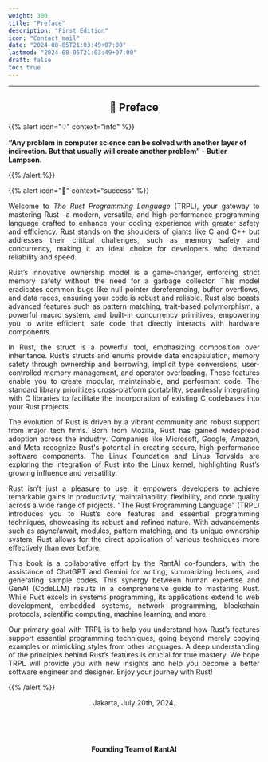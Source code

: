 ```yaml
---
weight: 300
title: "Preface"
description: "First Edition"
icon: "Contact_mail"
date: "2024-08-05T21:03:49+07:00"
lastmod: "2024-08-05T21:03:49+07:00"
draft: false
toc: true
---
```


---

<center>

## 📘 Preface

</center>

{{% alert icon="💡" context="info" %}}

<strong>

 “Any problem in computer science can be solved with another layer of indirection. But that usually will create another problem” - Butler Lampson.

</strong>

{{% /alert %}}

{{% alert icon="📘" context="success" %}}

<p style="text-align: justify;">
Welcome to <em>The Rust Programming Language</em> (TRPL), your gateway to mastering Rust—a modern, versatile, and high-performance programming language crafted to enhance your coding experience with greater safety and efficiency. Rust stands on the shoulders of giants like C and C++ but addresses their critical challenges, such as memory safety and concurrency, making it an ideal choice for developers who demand reliability and speed.
</p>

<p style="text-align: justify;">
Rust’s innovative ownership model is a game-changer, enforcing strict memory safety without the need for a garbage collector. This model eradicates common bugs like null pointer dereferencing, buffer overflows, and data races, ensuring your code is robust and reliable. Rust also boasts advanced features such as pattern matching, trait-based polymorphism, a powerful macro system, and built-in concurrency primitives, empowering you to write efficient, safe code that directly interacts with hardware components.
</p>

<p style="text-align: justify;">
In Rust, the struct is a powerful tool, emphasizing composition over inheritance. Rust’s structs and enums provide data encapsulation, memory safety through ownership and borrowing, implicit type conversions, user-controlled memory management, and operator overloading. These features enable you to create modular, maintainable, and performant code. The standard library prioritizes cross-platform portability, seamlessly integrating with C libraries to facilitate the incorporation of existing C codebases into your Rust projects.
</p>

<p style="text-align: justify;">
The evolution of Rust is driven by a vibrant community and robust support from major tech firms. Born from Mozilla, Rust has gained widespread adoption across the industry. Companies like Microsoft, Google, Amazon, and Meta recognize Rust's potential in creating secure, high-performance software components. The Linux Foundation and Linus Torvalds are exploring the integration of Rust into the Linux kernel, highlighting Rust’s growing influence and versatility.
</p>

<p style="text-align: justify;">
Rust isn’t just a pleasure to use; it empowers developers to achieve remarkable gains in productivity, maintainability, flexibility, and code quality across a wide range of projects. "The Rust Programming Language" (TRPL) introduces you to Rust’s core features and essential programming techniques, showcasing its robust and refined nature. With advancements such as async/await, modules, pattern matching, and its unique ownership system, Rust allows for the direct application of various techniques more effectively than ever before.
</p>

<p style="text-align: justify;">
This book is a collaborative effort by the RantAI co-founders, with the assistance of ChatGPT and Gemini for writing, summarizing lectures, and generating sample codes. This synergy between human expertise and GenAI (CodeLLM) results in a comprehensive guide to mastering Rust. While Rust excels in systems programming, its applications extend to web development, embedded systems, network programming, blockchain protocols, scientific computing, machine learning, and more.
</p>

<p style="text-align: justify;">
Our primary goal with TRPL is to help you understand how Rust’s features support essential programming techniques, going beyond merely copying examples or mimicking styles from other languages. A deep understanding of the principles behind Rust’s features is crucial for true mastery. We hope TRPL will provide you with new insights and help you become a better software engineer and designer. Enjoy your journey with Rust!
</p>

{{% /alert %}}

<center>

Jakarta, July 20th, 2024.

&nbsp;

&nbsp;


<strong>Founding Team of RantAI</strong>

</center>